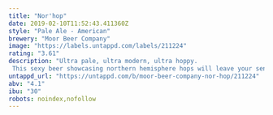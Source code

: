 ```yaml
---
title: "Nor'hop"
date: 2019-02-10T11:52:43.411360Z
style: "Pale Ale - American"
brewery: "Moor Beer Company"
image: "https://labels.untappd.com/labels/211224"
rating: "3.61"
description: "Ultra pale, ultra modern, ultra hoppy. This sexy beer showcasing northern hemisphere hops will leave your sense pushed to overdrive"
untappd_url: "https://untappd.com/b/moor-beer-company-nor-hop/211224"
abv: "4.1"
ibu: "30"
robots: noindex,nofollow
---
```

